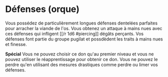 # Défenses (orque)

<p>Vous possédez de particulièrement longues défenses dentelées parfaites pour arracher la viande de l'os. Vous obtenez un attaque à mains nues avec ces défenses qui infligent  [[/r 1d6 #piercing]] dégâts perçants. Vos défenses font partie du groupe pugilat et possdèdent les traits à mains nues et finesse.</p>
<p><strong>Spécial</strong> Vous ne pouvez choisir ce don qu'au premier niveau et vous ne pouvez utiliser le réapprentissage pour obtenir ce don. Vous ne pouvez le perdre qu'en utilisant des mesures drastiques comme perdre ou limer vos défenses.</p>